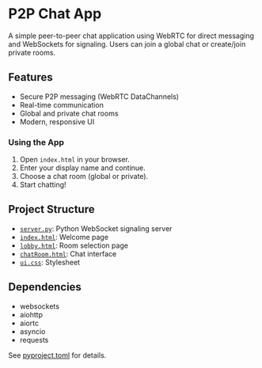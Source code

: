 # P2P Chat App

A simple peer-to-peer chat application using WebRTC for direct messaging and WebSockets for signaling. Users can join a global chat or create/join private rooms.

## Features

- Secure P2P messaging (WebRTC DataChannels)
- Real-time communication
- Global and private chat rooms
- Modern, responsive UI

### Using the App

1. Open `index.html` in your browser.
2. Enter your display name and continue.
3. Choose a chat room (global or private).
4. Start chatting!

## Project Structure

- [`server.py`](server.py): Python WebSocket signaling server
- [`index.html`](index.html): Welcome page
- [`lobby.html`](lobby.html): Room selection page
- [`chatRoom.html`](chatRoom.html): Chat interface
- [`ui.css`](ui.css): Stylesheet

## Dependencies

- websockets
- aiohttp
- aiortc
- asyncio
- requests

See [pyproject.toml](pyproject.toml) for details.
